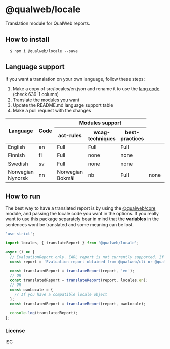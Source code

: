 # @qualweb/locale

Translation module for QualWeb reports.

## How to install

```shell
  $ npm i @qualweb/locale --save
```

## Language support

If you want a translation on your own language, follow these steps:

<ol>
  <li>Make a copy of src/locales/en.json and rename it to use the <a href="https://en.wikipedia.org/wiki/List_of_ISO_639-1_codes">lang code</a> (check 639-1 column)</li>
  <li>Translate the modules you want</li>
  <li>Update the README.md language support table</li>
  <li>Make a pull request with the changes</li>
</ol>

<table>
  <thead>
    <tr>
      <th rowspan="2">Language</th>
      <th rowspan="2">Code</th>
      <th colspan="3" style="text-align: center;">Modules support</th>
    </tr>
    <tr>
      <th>act-rules</th>
      <th>wcag-techniques</th>
      <th>best-practices</th>
    </tr>
  </thead>
  <tbody>
    <tr>
      <td>English</td>
      <td>en</td>
      <td>Full</td>
      <td>Full</td>
      <td>Full</td>
    </tr>
	<tr>
      <td>Finnish</td>
      <td>fi</td>
      <td>Full</td>
      <td>none</td>
      <td>none</td>
    </tr>
	<tr>
      <td>Swedish</td>
      <td>sv</td>
      <td>Full</td>
      <td>none</td>
      <td>none</td>
    </tr>
    <tr>
      <td>Norwegian Nynorsk</td>
      <td>nn</td>
      <td>Norwegian Bokmål</td>
      <td>nb</td>
      <td>Full</td>
      <td>none</td>
      <td>none</td>
    </tr>
  </tbody>
</table>

## How to run

The best way to have a translated report is by using the [@qualweb/core](https://github.com/qualweb/core) module, and passing the locale code you want in the options. If you really want to use this package separately bear in mind that the **variables** in the sentences wont be translated and some meaning can be lost.

```javascript
'use strict';

import locales, { translateReport } from '@qualweb/locale';

async () => {
  // EvaluationReport only. EARL report is not currently supported. If you need a EARL report, convert the evaluation report after the translation. Check https://github.com/qualweb/earl-reporter
  const report = 'Evaluation report obtained from @qualweb/cli or @qualweb/core';

  const translatedReport = translateReport(report, 'en');
  // OR
  const translatedReport = translateReport(report, locales.en);
  // OR
  const ownLocale = {
    // If you have a compatible locale object
  };
  const translatedReport = translateReport(report, ownLocale);

  console.log(translatedReport);
};
```

### License

ISC
